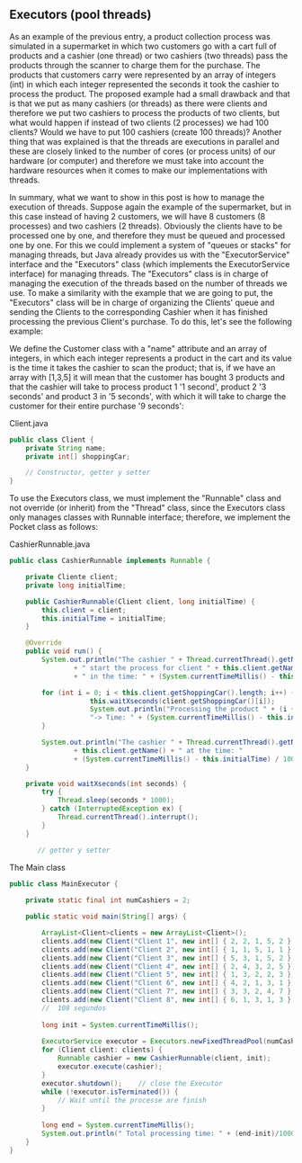 ## Executors (pool threads)


As an example of the previous entry, a product collection process was simulated in a supermarket in which two customers go with a cart full of products and a cashier (one thread) or two cashiers (two threads) pass the products through the scanner to charge them for the purchase. The products that customers carry were represented by an array of integers (int) in which each integer represented the seconds it took the cashier to process the product. The proposed example had a small drawback and that is that we put as many cashiers (or threads) as there were clients and therefore we put two cashiers to process the products of two clients, but what would happen if instead of two clients (2 processes) we had 100 clients? Would we have to put 100 cashiers (create 100 threads)? Another thing that was explained is that the threads are executions in parallel and these are closely linked to the number of cores (or process units) of our hardware (or computer) and therefore we must take into account the hardware resources when it comes to make our implementations with threads.

In summary, what we want to show in this post is how to manage the execution of threads. Suppose again the example of the supermarket, but in this case instead of having 2 customers, we will have 8 customers (8 processes) and two cashiers (2 threads). Obviously the clients have to be processed one by one, and therefore they must be queued and processed one by one. For this we could implement a system of "queues or stacks" for managing threads, but Java already provides us with the "ExecutorService" interface and the "Executors" class (which implements the ExecutorService interface) for managing threads. The "Executors" class is in charge of managing the execution of the threads based on the number of threads we use. To make a similarity with the example that we are going to put, the "Executors" class will be in charge of organizing the Clients' queue and sending the Clients to the corresponding Cashier when it has finished processing the previous Client's purchase. To do this, let's see the following example:

We define the Customer class with a "name" attribute and an array of integers, in which each integer represents a product in the cart and its value is the time it takes the cashier to scan the product; that is, if we have an array with [1,3,5] it will mean that the customer has bought 3 products and that the cashier will take to process product 1 '1 second', product 2 '3 seconds' and product 3 in '5 seconds', with which it will take to charge the customer for their entire purchase '9 seconds':

Client.java
```java
public class Client {
	private String name;
	private int[] shoppingCar;

	// Constructor, getter y setter
}
```

To use the Executors class, we must implement the "Runnable" class and not override (or inherit) from the "Thread" class, since the Executors class only manages classes with Runnable interface; therefore, we implement the Pocket class as follows:

CashierRunnable.java
```java
public class CashierRunnable implements Runnable {

	private Cliente client;
	private long initialTime;

	public CashierRunnable(Client client, long initialTime) {
		this.client = client;
		this.initialTime = initialTime;
	}

	@Override
	public void run() {
		System.out.println("The cashier " + Thread.currentThread().getName() 
				+ " start the process for client " + this.client.getName() 
				+ " in the time: " + (System.currentTimeMillis() - this.initialTime) / 1000 + "sec");

		for (int i = 0; i < this.client.getShoppingCar().length; i++) { 			                     
                    this.waitXseconds(client.getShoppingCar()[i]);
               	    System.out.println("Processing the product " + (i + 1) + " for " + this.client.getName()+ 
                    "-> Time: " + (System.currentTimeMillis() - this.initialTime) / 1000 + "sec");
		}

		System.out.println("The cashier " + Thread.currentThread().getName() + " Finish to process " 
				+ this.client.getName() + " at the time: "
				+ (System.currentTimeMillis() - this.initialTime) / 1000 + "sec");
	}

	private void waitXseconds(int seconds) {
		try {
			Thread.sleep(seconds * 1000);
		} catch (InterruptedException ex) {
			Thread.currentThread().interrupt();
		}
	}

       // getter y setter
```

The Main class

```java
public class MainExecutor {
    
    private static final int numCashiers = 2;

    public static void main(String[] args) {

        ArrayList<Client>clients = new ArrayList<Client>();
        clients.add(new Client("Client 1", new int[] { 2, 2, 1, 5, 2 })); // 12 Sec
        clients.add(new Client("Client 2", new int[] { 1, 1, 5, 1, 1 })); //  9 Sec
        clients.add(new Client("Client 3", new int[] { 5, 3, 1, 5, 2 })); // 16 Sec
        clients.add(new Client("Client 4", new int[] { 2, 4, 3, 2, 5 })); // 16 Sec
        clients.add(new Client("Client 5", new int[] { 1, 3, 2, 2, 3 })); // 11 Sec
        clients.add(new Client("Client 6", new int[] { 4, 2, 1, 3, 1 })); // 11 Sec
        clients.add(new Client("Client 7", new int[] { 3, 3, 2, 4, 7 })); // 19 Sec
        clients.add(new Client("Client 8", new int[] { 6, 1, 3, 1, 3 })); // 14 Sec
        //  108 segundos
        
        long init = System.currentTimeMillis();
        
        ExecutorService executor = Executors.newFixedThreadPool(numCashiers);
        for (Client client: clients) {
            Runnable cashier = new CashierRunnable(client, init);
            executor.execute(cashier);
        }
        executor.shutdown();	// close the Executor
        while (!executor.isTerminated()) {
        	// Wait until the processe are finish    
        }
        
        long end = System.currentTimeMillis();	
        System.out.println(" Total processing time: " + (end-init)/1000 + " Seconds");
    }
}
```